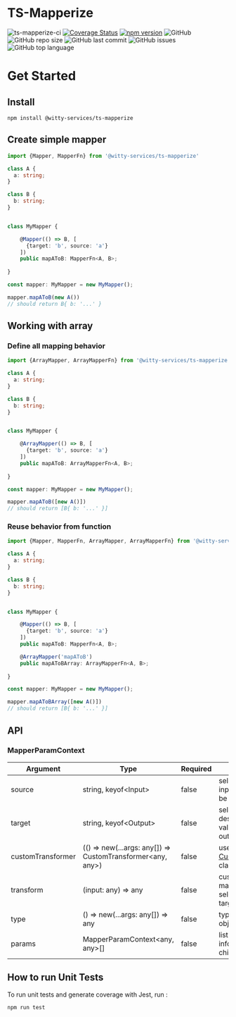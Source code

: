 # TS-Mapperize


![ts-mapperize-ci](https://github.com/witty-services/ts-mapperize/workflows/ts-mapperize-build/badge.svg)
[![Coverage Status](https://coveralls.io/repos/github/witty-services/ts-mapperize/badge.svg?branch=master)](https://coveralls.io/github/witty-services/ts-mapperize?branch=master)
[![npm version](https://badge.fury.io/js/%40witty-services%2Fts-mapperize.svg)](https://badge.fury.io/js/%40witty-services%2Fts-mapperize)
![GitHub](https://img.shields.io/github/license/witty-services/ts-mapperize)
![GitHub repo size](https://img.shields.io/github/repo-size/witty-services/ts-mapperize)
![GitHub last commit](https://img.shields.io/github/last-commit/witty-services/ts-mapperize)
![GitHub issues](https://img.shields.io/github/issues/witty-services/ts-mapperize)
![GitHub top language](https://img.shields.io/github/languages/top/witty-services/ts-mapperize)


# Get Started

## Install

```
npm install @witty-services/ts-mapperize
```

## Create simple mapper

```typescript
import {Mapper, MapperFn} from '@witty-services/ts-mapperize'

class A {
  a: string;
}

class B {
  b: string;
}


class MyMapper {

    @Mapper(() => B, [
      {target: 'b', source: 'a'}
    ])
    public mapAToB: MapperFn<A, B>;
  
}

const mapper: MyMapper = new MyMapper();

mapper.mapAToB(new A())
// should return B{ b: '...' }
```

## Working with array

### Define all mapping behavior

```typescript
import {ArrayMapper, ArrayMapperFn} from '@witty-services/ts-mapperize'

class A {
  a: string;
}

class B {
  b: string;
}


class MyMapper {

    @ArrayMapper(() => B, [
      {target: 'b', source: 'a'}
    ])
    public mapAToB: ArrayMapperFn<A, B>;
  
}

const mapper: MyMapper = new MyMapper();

mapper.mapAToB([new A()])
// should return [B{ b: '...' }]
```

### Reuse behavior from function

```typescript
import {Mapper, MapperFn, ArrayMapper, ArrayMapperFn} from '@witty-services/ts-mapperize'

class A {
  a: string;
}

class B {
  b: string;
}


class MyMapper {

    @Mapper(() => B, [
      {target: 'b', source: 'a'}
    ])
    public mapAToB: MapperFn<A, B>;

    @ArrayMapper('mapAToB')
    public mapAToBArray: ArrayMapperFn<A, B>;
  
}

const mapper: MyMapper = new MyMapper();

mapper.mapAToBArray([new A()])
// should return [B{ b: '...' }]
```

## API

### MapperParamContext

Argument | Type | Required | Description
---------|------|----------|------------
source | string, keyof\<Input> | false | select from the input, the value to be mapped
target | string, keyof\<Output> | false | select the destination of the value inside the output object
customTransformer | (() => new(...args: any[]) => CustomTransformer<any, any>) | false | use an existing [CustomTransformer](TODO) class
transform | (input: any) => any | false | custom function to map value from selected source to target
type | () => new(...args: any[]) => any | false | type of the child object
params | MapperParamContext<any, any>[] | false | list of mapping information for child object

## How to run Unit Tests

To run unit tests and generate coverage with Jest, run :

```
npm run test
```
